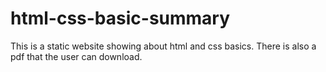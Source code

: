 # html-css-basic-summary
This is a static website showing about html and css basics. There is also a pdf that the user can download.
